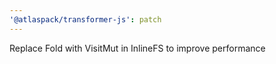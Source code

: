 ```yaml
---
'@atlaspack/transformer-js': patch
---
```


Replace Fold with VisitMut in InlineFS to improve performance
